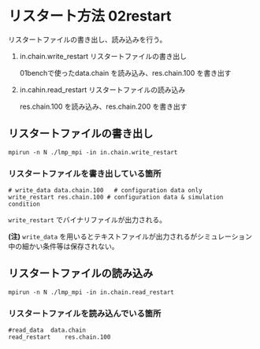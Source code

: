 # リスタート方法 02restart

リスタートファイルの書き出し、読み込みを行う。

1. in.chain.write_restart リスタートファイルの書き出し

    01benchで使ったdata.chain を読み込み、res.chain.100 を書き出す

2. in.cahin.read_restart リスタートファイルの読み込み 

    res.chain.100 を読み込み、res.chain.200 を書き出す

## リスタートファイルの書き出し

```
mpirun -n N ./lmp_mpi -in in.chain.write_restart
```

### リスタートファイルを書き出している箇所

```
# write_data data.chain.100   # configuration data only
write_restart res.chain.100 # configuration data & simulation condition
```

`write_restart` でバイナリファイルが出力される。

**(注)** `write_data` を用いるとテキストファイルが出力されるがシミュレーション中の細かい条件等は保存されない。


## リスタートファイルの読み込み

```
mpirun -n N ./lmp_mpi -in in.chain.read_restart
```

### リスタートファイルを読み込んでいる箇所
```
#read_data	data.chain
read_restart	res.chain.100
```


